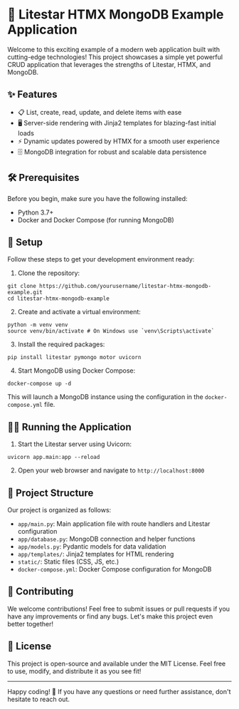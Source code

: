 # 🚀 Litestar HTMX MongoDB Example Application

Welcome to this exciting example of a modern web application built with cutting-edge technologies! This project showcases a simple yet powerful CRUD application that leverages the strengths of Litestar, HTMX, and MongoDB.

## ✨ Features

- 📋 List, create, read, update, and delete items with ease
- 🖥️ Server-side rendering with Jinja2 templates for blazing-fast initial loads
- ⚡ Dynamic updates powered by HTMX for a smooth user experience
- 🗄️ MongoDB integration for robust and scalable data persistence

## 🛠️ Prerequisites

Before you begin, make sure you have the following installed:

- Python 3.7+
- Docker and Docker Compose (for running MongoDB)

## 🚀 Setup

Follow these steps to get your development environment ready:

1. Clone the repository:

```
git clone https://github.com/yourusername/litestar-htmx-mongodb-example.git
cd litestar-htmx-mongodb-example
```

2. Create and activate a virtual environment:

```
python -m venv venv
source venv/bin/activate # On Windows use `venv\Scripts\activate`
```

3. Install the required packages:

```
pip install litestar pymongo motor uvicorn
```

4. Start MongoDB using Docker Compose:

```
docker-compose up -d
```

This will launch a MongoDB instance using the configuration in the `docker-compose.yml` file.

## 🏃‍♂️ Running the Application

1. Start the Litestar server using Uvicorn:

```
uvicorn app.main:app --reload
```

2. Open your web browser and navigate to `http://localhost:8000`

## 📁 Project Structure

Our project is organized as follows:

- `app/main.py`: Main application file with route handlers and Litestar configuration
- `app/database.py`: MongoDB connection and helper functions
- `app/models.py`: Pydantic models for data validation
- `app/templates/`: Jinja2 templates for HTML rendering
- `static/`: Static files (CSS, JS, etc.)
- `docker-compose.yml`: Docker Compose configuration for MongoDB

## 🤝 Contributing

We welcome contributions! Feel free to submit issues or pull requests if you have any improvements or find any bugs. Let's make this project even better together!

## 📄 License

This project is open-source and available under the MIT License. Feel free to use, modify, and distribute it as you see fit!

---

Happy coding! 🎉 If you have any questions or need further assistance, don't hesitate to reach out.
